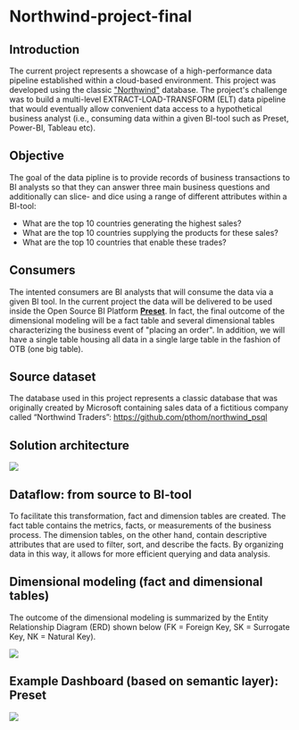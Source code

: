# Northwind-project-final


## Introduction

The current project represents a showcase of a high-performance data pipeline established within a cloud-based environment. This project was developed using the classic ["Northwind"](https://github.com/pthom/northwind_psql) database. The project's challenge was to build a multi-level EXTRACT-LOAD-TRANSFORM (ELT) data pipeline that would eventually allow convenient data access to a hypothetical business analyst (i.e., consuming data within a given BI-tool such as Preset, Power-BI, Tableau etc). 

## Objective  
The goal of the data pipline is to provide records of business transactions to BI analysts so that they can answer three main business questions and additionally can slice- and dice using a range of different attributes within a BI-tool:
+ What are the top 10 countries generating the highest sales?
+ What are the top 10 countries supplying the products for these sales?
+ What are the top 10 countries that enable these trades?

## Consumers 
The intented consumers are BI analysts that will consume the data via a given BI tool. In the current project the data will be delivered to be used inside the Open Source BI Platform [**Preset**](https://preset.io/). In fact, the final outcome of the dimensional modeling will be a fact table and several dimensional tables characterizing the business event of "placing an order". In addition, we will have a single table housing all data in a single large table in the fashion of OTB (one big table).

## Source dataset
The database used in this project represents a classic database that was originally created by Microsoft containing sales data of a fictitious company called “Northwind Traders”: https://github.com/pthom/northwind_psql

## Solution architecture

![](images/Architecture.png)

## Dataflow: from source to BI-tool
To facilitate this transformation, fact and dimension tables are created. The fact table contains the metrics, facts, or measurements of the business process. The dimension tables, on the other hand, contain descriptive attributes that are used to filter, sort, and describe the facts. By organizing data in this way, it allows for more efficient querying and data analysis.

## Dimensional modeling (fact and dimensional tables)
The outcome of the dimensional modeling is summarized by the Entity Relationship Diagram (ERD) shown below (FK = Foreign Key, SK = Surrogate Key, NK = Natural Key).

![](images/ERD.png)

## Example Dashboard (based on semantic layer): Preset

 ![](images/Dashboard_Preset.png)

